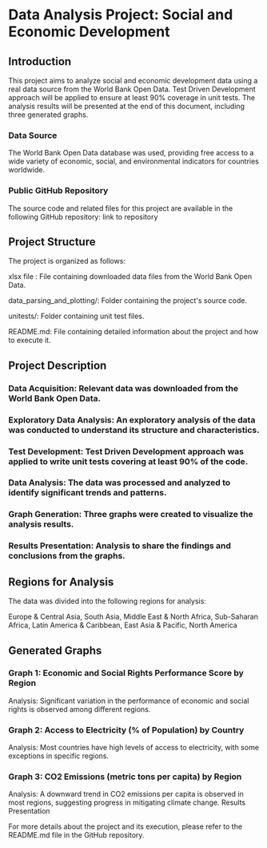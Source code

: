 
# **Data Analysis Project: Social and Economic Development**

## **Introduction**
This project aims to analyze social and economic development data using a real data source from the World Bank Open Data. Test Driven Development approach will be applied to ensure at least 90% coverage in unit tests. The analysis results will be presented at the end of this document, including three generated graphs. 

### **Data Source**
The World Bank Open Data database was used, providing free access to a wide variety of economic, social, and environmental indicators for countries worldwide.

### **Public GitHub Repository**
The source code and related files for this project are available in the following GitHub repository: link to repository

## **Project Structure**
The project is organized as follows:

xlsx file : File containing downloaded data files from the World Bank Open Data.

data_parsing_and_plotting/: Folder containing the project's source code.

unitests/: Folder containing unit test files.


README.md: File containing detailed information about the project and how to execute it.

## **Project Description**

### Data Acquisition: Relevant data was downloaded from the World Bank Open Data.
### Exploratory Data Analysis: An exploratory analysis of the data was conducted to understand its structure and characteristics.
### Test Development: Test Driven Development approach was applied to write unit tests covering at least 90% of the code.
### Data Analysis: The data was processed and analyzed to identify significant trends and patterns.
### Graph Generation: Three graphs were created to visualize the analysis results.
### Results Presentation: Analysis to share the findings and conclusions from the graphs.


## **Regions for Analysis**
The data was divided into the following regions for analysis:

Europe & Central Asia,
South Asia,
Middle East & North Africa,
Sub-Saharan Africa,
Latin America & Caribbean,
East Asia & Pacific,
North America

## **Generated Graphs**
### Graph 1: Economic and Social Rights Performance Score by Region 

Analysis: Significant variation in the performance of economic and social rights is observed among different regions.

### Graph 2: Access to Electricity (% of Population) by Country

Analysis: Most countries have high levels of access to electricity, with some exceptions in specific regions.

### Graph 3: CO2 Emissions (metric tons per capita) by Region

Analysis: A downward trend in CO2 emissions per capita is observed in most regions, suggesting progress in mitigating climate change.
Results Presentation


For more details about the project and its execution, please refer to the README.md file in the GitHub repository.
